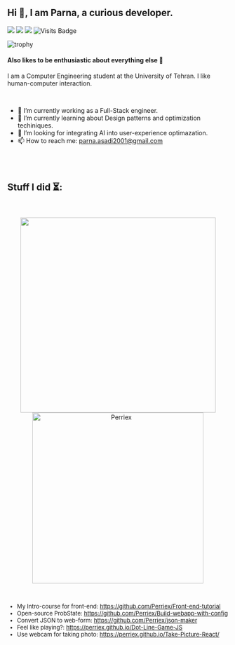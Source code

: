 

## Hi 👋, I am Parna, a curious developer.

[<img src="https://img.shields.io/badge/linkedin-%230077B5.svg?&style=for-the-badge&logo=linkedin&logoColor=white" />](https://www.linkedin.com/in/parna-asadi/) [<img src = "https://img.shields.io/badge/instagram-%23E4405F.svg?&style=for-the-badge&logo=instagram&logoColor=white">](https://www.instagram.com/_.perriex.99/) [<img src="https://img.shields.io/badge/gmail-%23EE0000.svg?&style=for-the-badge&logo=gmail&logoColor=white">](mailto:parna.asadi2001@gmail.com) ![Visits Badge](https://badges.pufler.dev/visits/Perriex/Perriex?style=for-the-badge)

![trophy](https://github-profile-trophy.vercel.app/?username=Perriex&theme=gruvbox) 
<h4>Also likes to be enthusiastic about everything else 🤩</h4>
<p>I am a Computer Engineering student at the University of Tehran. I like human-computer interaction. </p>
<br/>
<p>


- 🔭 I’m currently working as a Full-Stack engineer.
- 🌱 I’m currently learning about Design patterns and optimization techiniques.
- 🤔 I’m looking for integrating AI into user-experience optimazation.
- 📫 How to reach me: parna.asadi2001@gmail.com

<br/>
<br/>
</p>


## Stuff I did ⏳:

</br>
<p align="center"> 
  <img src="https://github-readme-stats-sigma-five.vercel.app/api?username=Perriex&show_icons=true&theme=tokyonight&count_private=true" width="445" />
  <img src="https://github-readme-stats-sigma-five.vercel.app/api/top-langs/?username=Perriex&hide=TeX,OpenEdge%20ABL&layout=compact&show_icons=true&theme=tokyonight&count_private=true" alt="Perriex" width="390"/>


</p>
<br/>


<font size = "2">

- My Intro-course for front-end: https://github.com/Perriex/Front-end-tutorial
- Open-source ProbState: https://github.com/Perriex/Build-webapp-with-config
- Convert JSON to web-form: https://github.com/Perriex/json-maker
- Feel like playing?: https://perriex.github.io/Dot-Line-Game-JS
- Use webcam for taking photo: https://perriex.github.io/Take-Picture-React/

</font>
